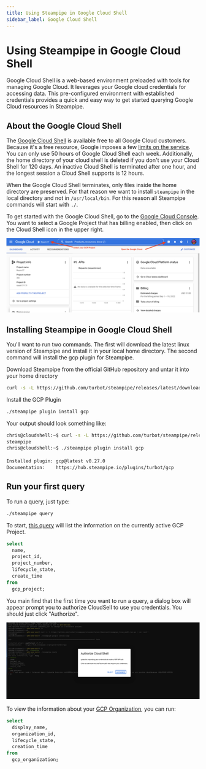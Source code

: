 ```yaml
---
title: Using Steampipe in Google Cloud Shell
sidebar_label: Google Cloud Shell
---
```


# Using Steampipe in Google Cloud Shell

Google Cloud Shell is a web-based environment preloaded with tools for managing Google Cloud. It leverages your Google cloud credentials for accessing data. This pre-configured environment with established credentials provides a quick and easy way to get started querying Google Cloud resources in Steampipe.


## About the Google Cloud Shell
The [Google Cloud Shell](https://cloud.google.com/shell) is available free to all Google Cloud customers. Because it's a free resource, Google imposes a few [limits on the service](https://cloud.google.com/shell/docs/quotas-limits). You can only use 50 hours of Google Cloud Shell each week. Additionally, the home directory of your cloud shell is deleted if you don't use your Cloud Shell for 120 days. An inactive Cloud Shell is terminated after one hour, and the longest session a Cloud Shell supports is 12 hours.

When the Google Cloud Shell terminates, only files inside the home directory are preserved. For that reason we want to install `steampipe` in the local directory and not in `/usr/local/bin`. For this reason all Steampipe commands will start with `./`.

To get started with the Google Cloud Shell, go to the [Google Cloud Console](https://console.cloud.google.com/). You want to select a Google Project that has billing enabled, then click on the Cloud Shell icon in the upper right.

!["Google Cloud Screenshot showing project selection and location of the Google Cloud Shell icon"](/images/docs/cloudshells/GCP_Cloud_Shell.png)


## Installing Steampipe in Google Cloud Shell

You'll want to run two commands. The first will download the latest linux version of Steampipe and install it in your local home directory. The second command will install the gcp plugin for Steampipe.

Download Steampipe from the official GitHub repository and untar it into your home directory
```bash
curl -s -L https://github.com/turbot/steampipe/releases/latest/download/steampipe_linux_amd64.tar.gz | tar -xzvf -
```

Install the GCP Plugin
```bash
./steampipe plugin install gcp
```

Your output should look something like:
```bash
chris@cloudshell:~$ curl -s -L https://github.com/turbot/steampipe/releases/latest/download/steampipe_linux_amd64.tar.gz | tar -xzvf -
steampipe
chris@cloudshell:~$ ./steampipe plugin install gcp

Installed plugin: gcp@latest v0.27.0
Documentation:    https://hub.steampipe.io/plugins/turbot/gcp

```

## Run your first query

To run a query, just type:
```bash
./steampipe query
```

To start, [this query](https://hub.steampipe.io/plugins/turbot/gcp/tables/gcp_project) will list the information on the currently active GCP Project.

```sql
select
  name,
  project_id,
  project_number,
  lifecycle_state,
  create_time
from
  gcp_project;
```

You main find that the first time you want to run a query, a dialog box will appear prompt you to authorize CloudSell to use you credentials. You should just click "Authorize".

!["Screenshot of Google prompting a user to Authorize Cloud Shell"](/images/docs/cloudshells/Authorize_GCP_CloudShell.png)

To view the information about your [GCP Organization](https://hub.steampipe.io/plugins/turbot/gcp/tables/gcp_organization), you can run:

```sql
select
  display_name,
  organization_id,
  lifecycle_state,
  creation_time
from
  gcp_organization;
```


